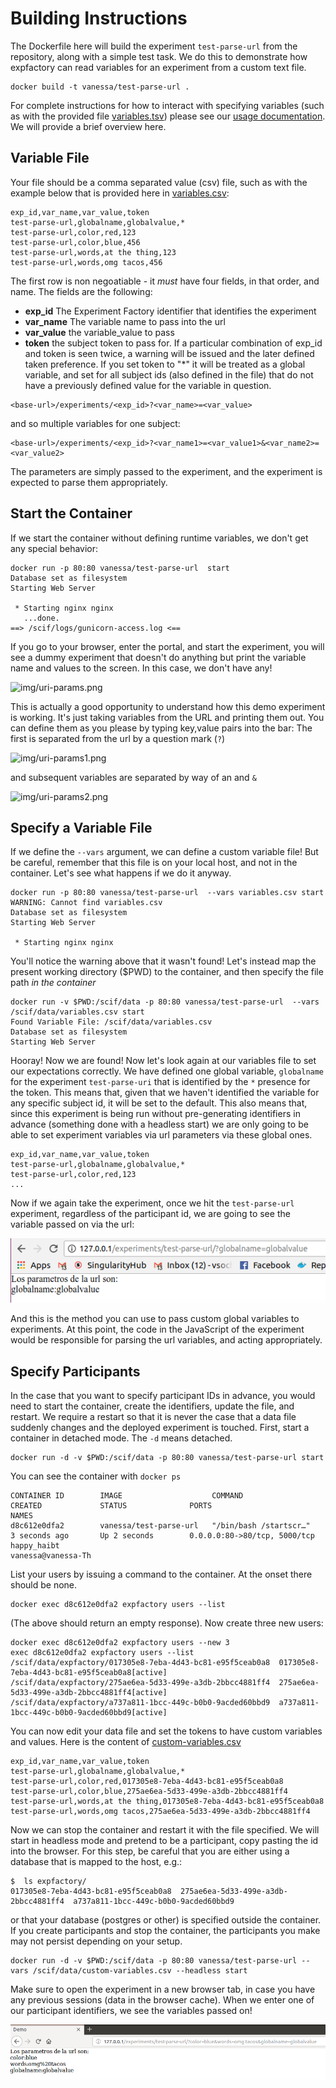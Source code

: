 # Building Instructions

The Dockerfile here will build the experiment `test-parse-url` from the 
repository, along with a simple test task. We do this to demonstrate
how expfactory can read variables for an experiment from a custom text file.

```
docker build -t vanessa/test-parse-url .
```

For complete instructions for how to interact with specifying variables (such
as with the provided file [variables.tsv](variables.tsv)) please see our 
[usage documentation](https://expfactory.github.io/expfactory/usage). We will provide
a brief overview here.

## Variable File
Your file should be a comma separated value (csv) file, such as with the 
example below that is provided here in [variables.csv](variables.csv):

```
exp_id,var_name,var_value,token
test-parse-url,globalname,globalvalue,*
test-parse-url,color,red,123
test-parse-url,color,blue,456
test-parse-url,words,at the thing,123
test-parse-url,words,omg tacos,456
```

The first row is non negoatiable - it *must* have four fields, in that order, 
and name. The fields are the following:

 - **exp_id** The Experiment Factory identifier that identifies the experiment
 - **var_name** The variable name to pass into the url
 - **var_value** the variable_value to pass
 - **token** the subject token to pass for. If a particular combination of exp_id and token is seen twice, a warning will be issued and the later defined taken preference. If you set token to "*" it will be treated as a global variable, and set for all subject ids (also defined in the file) that do not have a previously defined value for the variable in question. 


```
<base-url>/experiments/<exp_id>?<var_name>=<var_value>
```
and so multiple variables for one subject:

```
<base-url>/experiments/<exp_id>?<var_name1>=<var_value1>&<var_name2>=<var_value2>
```

The parameters are simply passed to the experiment, and the experiment is expected to parse them
appropriately.


## Start the Container
If we start the container without defining runtime variables, we don't get any special behavior:

```
docker run -p 80:80 vanessa/test-parse-url  start
Database set as filesystem
Starting Web Server

 * Starting nginx nginx
   ...done.
==> /scif/logs/gunicorn-access.log <==
```

If you go to your browser, enter the portal, and start the experiment, you will see a dummy experiment that doesn't do anything but print the variable name and values to the screen. In this case, we don't have any!

![img/uri-params.png](img/uri-params.png)

This is actually a good opportunity to understand how this demo experiment is working. It's just taking variables from the URL and printing them out. You can define them as you please by typing key,value pairs into the bar: The first is separated from the url by a question mark (`?`)

![img/uri-params1.png](img/uri-params1.png)

and subsequent variables are separated by way of an and `&`

![img/uri-params2.png](img/uri-params2.png)


## Specify a Variable File
If we define the `--vars` argument, we can define a custom variable file! But be careful, remember that this file is on your local host, and not in the container. Let's see what happens if we do it anyway.

```
docker run -p 80:80 vanessa/test-parse-url  --vars variables.csv start
WARNING: Cannot find variables.csv
Database set as filesystem
Starting Web Server

 * Starting nginx nginx

```

You'll notice the warning above that it wasn't found! Let's instead map the present working directory ($PWD) to the container, and then specify the file path *in the container*

```
docker run -v $PWD:/scif/data -p 80:80 vanessa/test-parse-url  --vars /scif/data/variables.csv start
Found Variable File: /scif/data/variables.csv
Database set as filesystem
Starting Web Server

```

Hooray! Now we are found! Now let's look again at our variables file to set our expectations correctly. We have defined one global variable, `globalname` for the experiment `test-parse-uri` that is identified by the `*` presence for the token. This means that, given that we haven't identified the variable for any specific subject id, it will be set to the default. This also means that, since this experiment is being run without pre-generating identifiers in advance (something done with a headless start) we are only going to be able to set experiment variables via url parameters via these global ones.

```
exp_id,var_name,var_value,token
test-parse-url,globalname,globalvalue,*
test-parse-url,color,red,123
...
```

Now if we again take the experiment, once we hit the `test-parse-url` experiment, regardless of the participant id, we are going to see the variable passed on via the url:

![img/globalvars.png](img/globalvars.png)

And this is the method you can use to pass custom global variables to experiments. At this point, the code in the JavaScript of the experiment would be responsible for parsing the url variables, and acting appropriately.

## Specify Participants
In the case that you want to specify participant IDs in advance, you would need to start the container, create the identifiers, update the file, and restart. We require a restart so that it is never the case that a data file suddenly changes and the deployed experiment is touched. First, start a container in detached mode. The `-d` means detached.


```
docker run -d -v $PWD:/scif/data -p 80:80 vanessa/test-parse-url start
```

You can see the container with `docker ps`

```
CONTAINER ID        IMAGE                    COMMAND                  CREATED             STATUS              PORTS                          NAMES
d8c612e0dfa2        vanessa/test-parse-url   "/bin/bash /startscr…"   3 seconds ago       Up 2 seconds        0.0.0.0:80->80/tcp, 5000/tcp   happy_haibt
vanessa@vanessa-Th
```

List your users by issuing a command to the container. At the onset there should be none.

```
docker exec d8c612e0dfa2 expfactory users --list
```

(The above should return an empty response). Now create three new users:

```
docker exec d8c612e0dfa2 expfactory users --new 3
exec d8c612e0dfa2 expfactory users --list
/scif/data/expfactory/017305e8-7eba-4d43-bc81-e95f5ceab0a8	017305e8-7eba-4d43-bc81-e95f5ceab0a8[active]
/scif/data/expfactory/275ae6ea-5d33-499e-a3db-2bbcc4881ff4	275ae6ea-5d33-499e-a3db-2bbcc4881ff4[active]
/scif/data/expfactory/a737a811-1bcc-449c-b0b0-9acded60bbd9	a737a811-1bcc-449c-b0b0-9acded60bbd9[active]
```

You can now edit your data file and set the tokens to have custom variables and values. Here is the content of [custom-variables.csv](custom-variables.csv)

```
exp_id,var_name,var_value,token
test-parse-url,globalname,globalvalue,*
test-parse-url,color,red,017305e8-7eba-4d43-bc81-e95f5ceab0a8
test-parse-url,color,blue,275ae6ea-5d33-499e-a3db-2bbcc4881ff4
test-parse-url,words,at the thing,017305e8-7eba-4d43-bc81-e95f5ceab0a8
test-parse-url,words,omg tacos,275ae6ea-5d33-499e-a3db-2bbcc4881ff4
```
Now we can stop the container and restart it with the file specified. We will start in headless mode and pretend to be a participant, copy pasting the id into the browser. For this step, be careful that you are either using a database that is mapped to the host, e.g.:

```
$  ls expfactory/
017305e8-7eba-4d43-bc81-e95f5ceab0a8  275ae6ea-5d33-499e-a3db-2bbcc4881ff4  a737a811-1bcc-449c-b0b0-9acded60bbd9
```

or that your database (postgres or other) is specified outside the container. If you create participants and stop the container, the participants you make may not persist depending on your setup.

```
docker run -d -v $PWD:/scif/data -p 80:80 vanessa/test-parse-url --vars /scif/data/custom-variables.csv --headless start
```

Make sure to open the experiment in a new browser tab, in case you have any previous sessions (data in the browser cache). When we enter one of our participant identifiers, we see the variables passed on!

![img/variables.png](img/variables.png)
